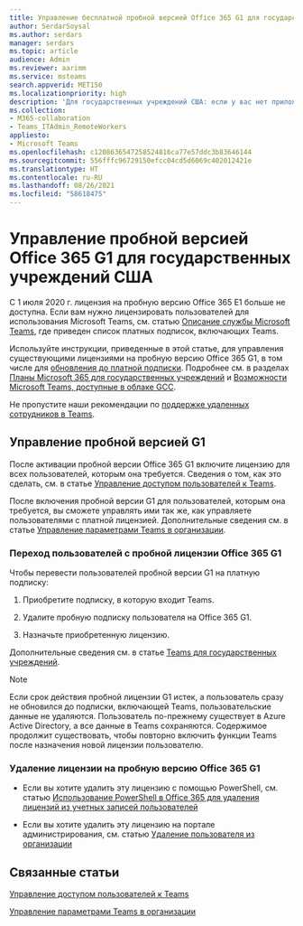 ```yaml
---
title: Управление бесплатной пробной версией Office 365 G1 для государственных учреждений США
author: SerdarSoysal
ms.author: serdars
manager: serdars
ms.topic: article
audience: Admin
ms.reviewer: aarimm
ms.service: msteams
search.appverid: MET150
ms.localizationpriority: high
description: 'Для государственных учреждений США: если у вас нет приложения Microsoft Teams и оно срочно вам требуется, разверните пробную версию Office 365 G1 для своих пользователей, которым нужно работать удаленно или из дома в связи со вспышкой эпидемии COVID-19 (коронавируса).'
ms.collection:
- M365-collaboration
- Teams_ITAdmin_RemoteWorkers
appliesto:
- Microsoft Teams
ms.openlocfilehash: c1208636547258524816ca77e57ddc3b83646144
ms.sourcegitcommit: 556fffc96729150efcc04cd5d6069c402012421e
ms.translationtype: HT
ms.contentlocale: ru-RU
ms.lasthandoff: 08/26/2021
ms.locfileid: "58618475"
---
```

# <a name="manage-the-office-365-g1-trial-for-us-government"></a>Управление пробной версией Office 365 G1 для государственных учреждений США 

С 1 июля 2020 г. лицензия на пробную версию Office 365 E1 больше не доступна. Если вам нужно лицензировать пользователей для использования Microsoft Teams, см. статью [Описание службы Microsoft Teams](/office365/servicedescriptions/teams-service-description), где приведен список платных подписок, включающих Teams. 

Используйте инструкции, приведенные в этой статье, для управления существующими лицензиями на пробную версию Office 365 G1, в том числе для [обновления до платной подписки](#upgrade-users-from-the-office-365-g1-trial-license). Подробнее см. в разделах [Планы Microsoft 365 для государственных учреждений](https://www.microsoft.com/microsoft-365/government/compare-office-365-government-plans) и [Возможности Microsoft Teams, доступные в облаке GCC](plan-for-government-gcc.md).

Не пропустите наши рекомендации по [поддержке удаленных сотрудников в Teams](support-remote-work-with-teams.md).

## <a name="manage-the-g1-trial"></a>Управление пробной версией G1

После активации пробной версии Office 365 G1 включите лицензию для всех пользователей, которым она требуется. Сведения о том, как это сделать, см. в статье [Управление доступом пользователей к Teams](user-access.md).

После включения пробной версии G1 для пользователей, которым она требуется, вы сможете управлять ими так же, как управляете пользователями с платной лицензией. Дополнительные сведения см. в статье [Управление параметрами Teams в организации](enable-features-office-365.md).

### <a name="upgrade-users-from-the-office-365-g1-trial-license"></a>Переход пользователей с пробной лицензии Office 365 G1

Чтобы перевести пользователей пробной версии G1 на платную подписку:

1.  Приобретите подписку, в которую входит Teams.

2.  Удалите пробную подписку пользователя на Office 365 G1.

3.  Назначьте приобретенную лицензию.

Дополнительные сведения см. в статье [Teams для государственных учреждений](expand-teams-across-your-org/teams-for-government-landing-page.md).

> [!NOTE]
> Если срок действия пробной лицензии G1 истек, а пользователь сразу не обновился до подписки, включающей Teams, пользовательские данные не удаляются. Пользователь по-прежнему существует в Azure Active Directory, а все данные в Teams сохраняются. Содержимое продолжит существовать, чтобы повторно включить функции Teams после назначения новой лицензии пользователю.
> 
### <a name="remove-an-office-365-g1-trial-license"></a>Удаление лицензии на пробную версию Office 365 G1

  - Если вы хотите удалить эту лицензию с помощью PowerShell, см. статью [Использование PowerShell в Office 365 для удаления лицензий из учетных записей пользователей](/office365/enterprise/powershell/remove-licenses-from-user-accounts-with-office-365-powershell)

  - Если вы хотите удалить эту лицензию на портале администрирования, см. статью [Удаление пользователя из организации](/microsoft-365/admin/add-users/delete-a-user)

## <a name="related-topics"></a>Связанные статьи

[Управление доступом пользователей к Teams](user-access.md)

[Управление параметрами Teams в организации](enable-features-office-365.md)

